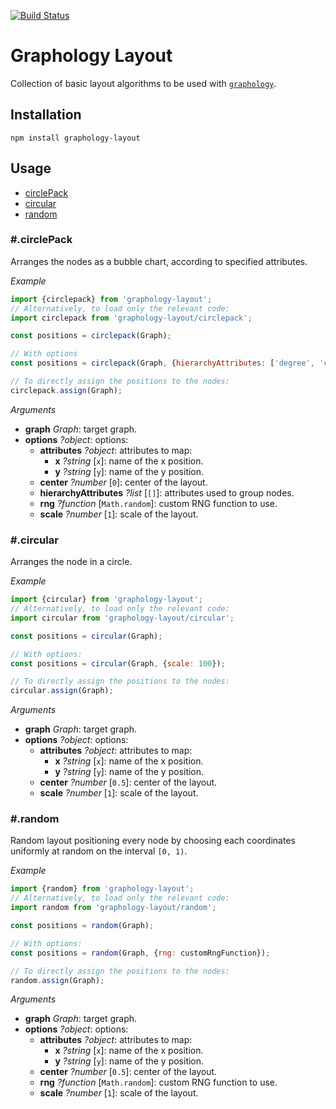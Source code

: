 [![Build Status](https://travis-ci.org/graphology/graphology-layout.svg)](https://travis-ci.org/graphology/graphology-layout)

# Graphology Layout

Collection of basic layout algorithms to be used with [`graphology`](https://graphology.github.io).

## Installation

```
npm install graphology-layout
```

## Usage

* [circlePack](#circlePack)
* [circular](#circular)
* [random](#random)

### #.circlePack

Arranges the nodes as a bubble chart, according to specified attributes.

*Example*

```js
import {circlepack} from 'graphology-layout';
// Alternatively, to load only the relevant code:
import circlepack from 'graphology-layout/circlepack';

const positions = circlepack(Graph);

// With options
const positions = circlepack(Graph, {hierarchyAttributes: ['degree', 'community'], rng: customRngFunction});

// To directly assign the positions to the nodes:
circlepack.assign(Graph);
```

*Arguments*

* **graph** *Graph*: target graph.
* **options** *?object*: options:
  - **attributes** *?object*: attributes to map:
    + **x** *?string* [`x`]: name of the x position.
    + **y** *?string* [`y`]: name of the y position.
  - **center** *?number* [`0`]: center of the layout.
  - **hierarchyAttributes** *?list* [`[]`]: attributes used to group nodes.
  - **rng** *?function* [`Math.random`]: custom RNG function to use.
  - **scale** *?number* [`1`]: scale of the layout.


### #.circular

Arranges the node in a circle.

*Example*

```js
import {circular} from 'graphology-layout';
// Alternatively, to load only the relevant code:
import circular from 'graphology-layout/circular';

const positions = circular(Graph);

// With options:
const positions = circular(Graph, {scale: 100});

// To directly assign the positions to the nodes:
circular.assign(Graph);
```

*Arguments*

* **graph** *Graph*: target graph.
* **options** *?object*: options:
  - **attributes** *?object*: attributes to map:
    + **x** *?string* [`x`]: name of the x position.
    + **y** *?string* [`y`]: name of the y position.
  - **center** *?number* [`0.5`]: center of the layout.
  - **scale** *?number* [`1`]: scale of the layout.

### #.random

Random layout positioning every node by choosing each coordinates uniformly at random on the interval `[0, 1)`.

*Example*

```js
import {random} from 'graphology-layout';
// Alternatively, to load only the relevant code:
import random from 'graphology-layout/random';

const positions = random(Graph);

// With options:
const positions = random(Graph, {rng: customRngFunction});

// To directly assign the positions to the nodes:
random.assign(Graph);
```

*Arguments*

* **graph** *Graph*: target graph.
* **options** *?object*: options:
  - **attributes** *?object*: attributes to map:
    + **x** *?string* [`x`]: name of the x position.
    + **y** *?string* [`y`]: name of the y position.
  - **center** *?number* [`0.5`]: center of the layout.
  - **rng** *?function* [`Math.random`]: custom RNG function to use.
  - **scale** *?number* [`1`]: scale of the layout.

